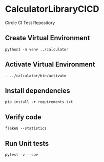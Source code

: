 # CalculatorLibraryCICD
Circle CI Test Repository

## Create Virtual Environment
    python3 -m venv ../calculator
    


## Activate Virtual Environment
    . ../calculator/bin/activate
    
## Install dependencies
    pip install -r requirements.txt

## Verify code
    flake8 --statistics

## Run Unit tests
    pytest -v --cov
